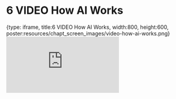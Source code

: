 # 6 VIDEO How AI Works
 
{type: iframe, title:6 VIDEO How AI Works, width:800, height:600, poster:resources/chapt_screen_images/video-how-ai-works.png}
![](https://hutchdatascience.org/AI_for_Decision_Makers/no_toc/video-how-ai-works.html)
 

 
